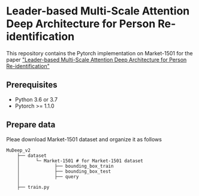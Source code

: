 # Leader-based Multi-Scale Attention Deep Architecture for Person Re-identification
This repository contains the Pytorch implementation on Market-1501 for the paper ["Leader-based Multi-Scale Attention Deep Architecture for Person Re-identification"](http://epubs.surrey.ac.uk/852875/1/final_version.pdf)

## Prerequisites
* Python 3.6 or 3.7
* Pytorch >= 1.1.0

## Prepare data
Pleae download Market-1501 dataset and organize it as follows

    MuDeep_v2
        ├── dataset
        │      └─ Market-1501 # for Market-1501 dataset
        │             ├── bounding_box_train
        │             ├── bounding_box_test
        │             ├── query
        │
        ├── train.py
